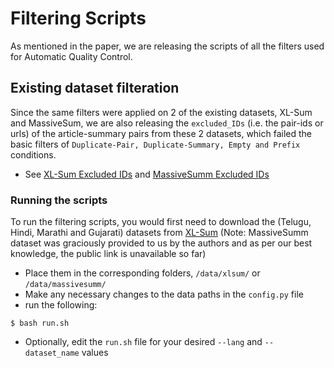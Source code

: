 # Filtering Scripts

  As mentioned in the paper, we are releasing the scripts of all the filters used for Automatic Quality Control.
    
## Existing dataset filteration

  Since the same filters were applied on 2 of the existing datasets, XL-Sum and MassiveSum, we are also releasing the `excluded_IDs` (i.e. the pair-ids or urls) of the article-summary pairs from these 2 datasets, which failed the basic filters of `Duplicate-Pair, Duplicate-Summary, Empty and Prefix` conditions.
  
  * See [XL-Sum Excluded IDs](excluded_IDs/xlsum/) and [MassiveSumm Excluded IDs](excluded_IDs/massivesumm)

### Running the scripts
  
  To run the filtering scripts, you would first need to download the (Telugu, Hindi, Marathi and Gujarati) datasets from [XL-Sum](https://github.com/csebuetnlp/xl-sum)
	(Note: MassiveSumm dataset was graciously provided to us by the authors and as per our best knowledge, the public link is unavailable so far)
  * Place them in the corresponding folders, `/data/xlsum/` or `/data/massivesumm/`
  * Make any necessary changes to the data paths in the `config.py` file
  * run the following:
  ```
  $ bash run.sh
  ```
  * Optionally, edit the `run.sh` file for your desired `--lang` and `--dataset_name` values
  

